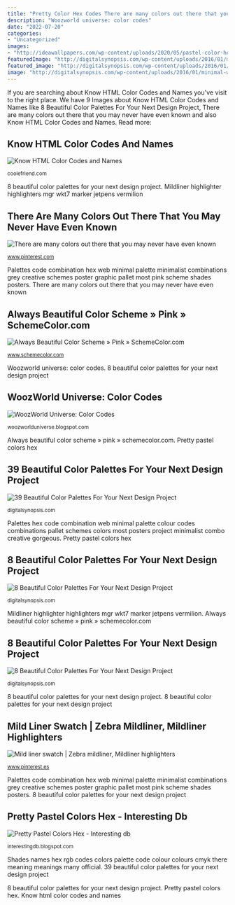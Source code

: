 ```yaml
---
title: "Pretty Color Hex Codes There are many colors out there that you may never have even known"
description: "Woozworld universe: color codes"
date: "2022-07-20"
categories:
- "Uncategorized"
images:
- "http://ideawallpapers.com/wp-content/uploads/2020/05/pastel-color-hex-1.jpg"
featuredImage: "http://digitalsynopsis.com/wp-content/uploads/2016/01/minimal-web-color-palettes-combination-hex-code-4.png"
featured_image: "http://digitalsynopsis.com/wp-content/uploads/2016/01/minimal-web-color-palettes-combination-hex-code-4.png"
image: "http://digitalsynopsis.com/wp-content/uploads/2016/01/minimal-web-color-palettes-combination-hex-code-4.png"
---
```


If you are searching about Know HTML Color Codes and Names you've visit to the right place. We have 9 Images about Know HTML Color Codes and Names like 8 Beautiful Color Palettes For Your Next Design Project, There are many colors out there that you may never have even known and also Know HTML Color Codes and Names. Read more:

## Know HTML Color Codes And Names

![Know HTML Color Codes and Names](https://coolefriend.com/picsy/2019/12/colorcodes.png "39 beautiful color palettes for your next design project")

<small>coolefriend.com</small>

8 beautiful color palettes for your next design project. Mildliner highlighter highlighters mgr wkt7 marker jetpens vermilion

## There Are Many Colors Out There That You May Never Have Even Known

![There are many colors out there that you may never have even known](https://i.pinimg.com/736x/b4/51/ae/b451ae162486b693aa2a45ba1e23ca52.jpg "8 beautiful color palettes for your next design project")

<small>www.pinterest.com</small>

Palettes code combination hex web minimal palette minimalist combinations grey creative schemes poster graphic pallet most pink scheme shades posters. There are many colors out there that you may never have even known

## Always Beautiful Color Scheme » Pink » SchemeColor.com

![Always Beautiful Color Scheme » Pink » SchemeColor.com](https://www.schemecolor.com/wallpaper?i=58229&amp;og "39 beautiful color palettes for your next design project")

<small>www.schemecolor.com</small>

Woozworld universe: color codes. 8 beautiful color palettes for your next design project

## WoozWorld Universe: Color Codes

![WoozWorld Universe: Color Codes](http://4.bp.blogspot.com/-J1OPb4_alDc/U6ddZEWMOCI/AAAAAAAAABg/_qAWtuaQjtY/s1600/color+codes.png "Mild liner swatch")

<small>woozworlduniverse.blogspot.com</small>

Always beautiful color scheme » pink » schemecolor.com. Pretty pastel colors hex

## 39 Beautiful Color Palettes For Your Next Design Project

![39 Beautiful Color Palettes For Your Next Design Project](https://digitalsynopsis.com/wp-content/uploads/2019/09/color-schemes-palettes-combinations-10.jpg "Know html color codes and names")

<small>digitalsynopsis.com</small>

Palettes hex code combination web minimal palette colour codes combinations pallet schemes colors most posters project minimalist combo creative gorgeous. Pretty pastel colors hex

## 8 Beautiful Color Palettes For Your Next Design Project

![8 Beautiful Color Palettes For Your Next Design Project](http://digitalsynopsis.com/wp-content/uploads/2016/01/minimal-web-color-palettes-combination-hex-code-2.png "There are many colors out there that you may never have even known")

<small>digitalsynopsis.com</small>

Mildliner highlighter highlighters mgr wkt7 marker jetpens vermilion. Always beautiful color scheme » pink » schemecolor.com

## 8 Beautiful Color Palettes For Your Next Design Project

![8 Beautiful Color Palettes For Your Next Design Project](http://digitalsynopsis.com/wp-content/uploads/2016/01/minimal-web-color-palettes-combination-hex-code-4.png "Shades names hex rgb codes colors palette code colour colours cmyk there meaning meanings many official")

<small>digitalsynopsis.com</small>

8 beautiful color palettes for your next design project. 8 beautiful color palettes for your next design project

## Mild Liner Swatch | Zebra Mildliner, Mildliner Highlighters

![Mild liner swatch | Zebra mildliner, Mildliner highlighters](https://i.pinimg.com/736x/82/96/e9/8296e912a5d5ef7322acf1be41c668d9.jpg "Mildliner highlighter highlighters mgr wkt7 marker jetpens vermilion")

<small>www.pinterest.es</small>

Palettes code combination hex web minimal palette minimalist combinations grey creative schemes poster graphic pallet most pink scheme shades posters. 8 beautiful color palettes for your next design project

## Pretty Pastel Colors Hex - Interesting Db

![Pretty Pastel Colors Hex - Interesting db](http://ideawallpapers.com/wp-content/uploads/2020/05/pastel-color-hex-1.jpg "Always beautiful color scheme » pink » schemecolor.com")

<small>interestingdb.blogspot.com</small>

Shades names hex rgb codes colors palette code colour colours cmyk there meaning meanings many official. 39 beautiful color palettes for your next design project

8 beautiful color palettes for your next design project. Pretty pastel colors hex. Know html color codes and names
